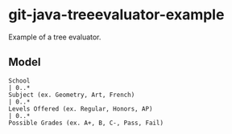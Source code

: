 # git-java-treeevaluator-example
Example of a tree evaluator.

## Model

```
School
| 0..*
Subject (ex. Geometry, Art, French)
| 0..*
Levels Offered (ex. Regular, Honors, AP)
| 0..*
Possible Grades (ex. A+, B, C-, Pass, Fail)
```